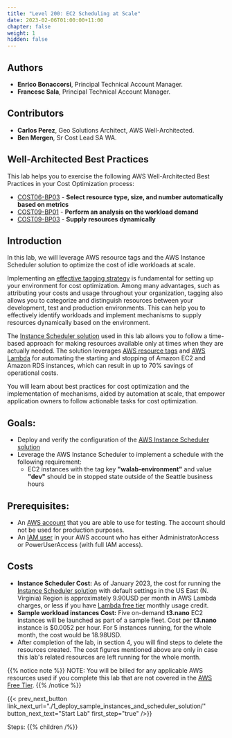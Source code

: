 ```yaml
---
title: "Level 200: EC2 Scheduling at Scale"
date: 2023-02-06T01:00:00+11:00
chapter: false
weight: 1
hidden: false
---
```


## Authors
* **Enrico Bonaccorsi**, Principal Technical Account Manager.
* **Francesc Sala**, Principal Technical Account Manager.

## Contributors
* **Carlos Perez**, Geo Solutions Architect, AWS Well-Architected.
* **Ben Mergen**, Sr Cost Lead SA WA.

## Well-Architected Best Practices

This lab helps you to exercise the following AWS Well-Architected Best Practices in your Cost Optimization process:

* [COST06-BP03](https://docs.aws.amazon.com/wellarchitected/latest/cost-optimization-pillar/cost_type_size_number_resources_metrics.html) - **Select resource type, size, and number automatically based on metrics**
* [COST09-BP01](https://docs.aws.amazon.com/wellarchitected/latest/cost-optimization-pillar/cost_manage_demand_resources_cost_analysis.html) - **Perform an analysis on the workload demand**
* [COST09-BP03](https://docs.aws.amazon.com/wellarchitected/latest/cost-optimization-pillar/cost_manage_demand_resources_dynamic.html) - **Supply resources dynamically**


## Introduction

In this lab, we will leverage AWS resource tags and the AWS Instance Scheduler solution to optimize the cost of idle workloads at scale.

Implementing an [effective tagging strategy](https://docs.aws.amazon.com/whitepapers/latest/cost-optimization-laying-the-foundation/tagging.html) is fundamental for setting up your environment for cost optimization. Among many advantages, such as attributing your costs and usage throughout your organization, tagging also allows you to categorize and distinguish resources between your development, test and production environments. This can help you to effectively identify workloads and implement mechanisms to supply resources dynamically based on the environment.

The [Instance Scheduler solution](https://aws.amazon.com/solutions/implementations/instance-scheduler-on-aws/) used in this lab allows you to follow a time-based approach for making resources available only at times when they are actually needed. The solution leverages [AWS resource tags](https://docs.aws.amazon.com/tag-editor/latest/userguide/tagging.html) and [AWS Lambda](https://aws.amazon.com/lambda/) for automating the starting and stopping of Amazon EC2 and Amazon RDS instances, which can result in up to 70% savings of operational costs.

You will learn about best practices for cost optimization and the implementation of mechanisms, aided by automation at scale, that empower application owners to follow actionable tasks for cost optimization.



## Goals: 

* Deploy and verify the configuration of the [AWS Instance Scheduler solution](https://aws.amazon.com/solutions/implementations/instance-scheduler-on-aws/)
* Leverage the AWS Instance Scheduler to implement a schedule with the following requirement:
    * EC2 instances with the tag key **"walab-environment"** and value **"dev"** should be in stopped state outside of the Seattle business hours


## Prerequisites:

* An [AWS account](https://portal.aws.amazon.com/gp/aws/developer/registration/index.html) that you are able to use for testing. The account should not be used for production purposes.
* An [IAM user](https://docs.aws.amazon.com/IAM/latest/UserGuide/id_users.html) in your AWS account who has either AdministratorAccess or PowerUserAccess (with full IAM access).

## Costs

* **Instance Scheduler Cost:** As of January 2023, the cost for running the [Instance Scheduler solution](https://docs.aws.amazon.com/solutions/latest/instance-scheduler-on-aws/cost.html) with default settings in the US East (N. Virginia) Region is approximately 9.90USD per month in AWS Lambda charges, or less if you have [Lambda free tier](https://aws.amazon.com/lambda/pricing/) monthly usage credit.
* **Sample workload instances Cost:** Five on-demand **t3.nano** EC2 instances will be launched as part of a sample fleet. Cost per **t3.nano** instance is $0.0052 per hour. For 5 instances running, for the whole month, the cost would be 18.98USD.
* After completion of the lab, in section 4, you will find steps to delete the resources created. The cost figures mentioned above are only in case this lab's related resources are left running for the whole month.

{{% notice note %}}
NOTE: You will be billed for any applicable AWS resources used if you complete this lab that are not covered in the [AWS Free Tier](https://aws.amazon.com/free/).
{{% /notice %}}

{{< prev_next_button link_next_url="./1_deploy_sample_instances_and_scheduler_solution/" button_next_text="Start Lab" first_step="true" />}}

Steps:
{{% children  /%}}
